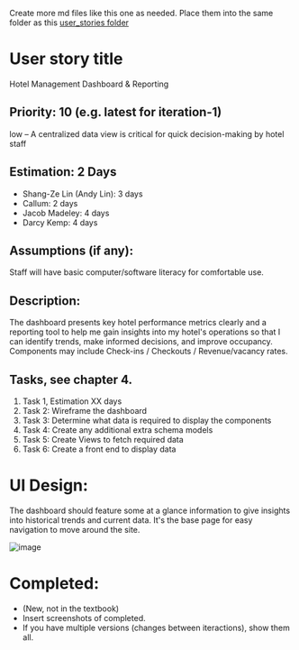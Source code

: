 Create more md files like this one as needed. Place them into the same folder 
as this [user_stories folder](./)

# User story title
Hotel Management Dashboard & Reporting

## Priority: 10 (e.g. latest for iteration-1)
low – A centralized data view is critical for quick decision-making by hotel staff

## Estimation: 2 Days

* Shang-Ze Lin (Andy Lin): 3 days
* Callum: 2 days 
* Jacob Madeley: 4 days
* Darcy Kemp: 4 days

## Assumptions (if any):
Staff will have basic computer/software literacy for comfortable use.

## Description:
The dashboard presents key hotel performance metrics clearly and a reporting tool to help me gain insights into my hotel's operations so that I can identify trends, make informed decisions, and improve occupancy.
Components may include Check-ins / Checkouts / Revenue/vacancy rates.
## Tasks, see chapter 4.

1. Task 1, Estimation XX days
2. Task 2: Wireframe the dashboard
3. Task 3: Determine what data is required to display the components
4. Task 4: Create any additional extra schema models 
4. Task 5: Create Views to fetch required data
5. Task 6: Create a front end to display data



# UI Design:
The dashboard should feature some at a glance information to give insights into historical trends and current data.
It's the base page for easy navigation to move around the site. 


![image](https://github.com/JacobMadeley/cp3407-project-v2024/assets/89110361/0bb6c432-9a18-4b9c-8314-ce685238dd01)

# Completed:
* (New, not in the textbook) 
* Insert screenshots of completed. 
* If you have multiple versions (changes between iteractions), show them all.

